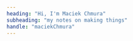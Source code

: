 ```yaml
---
heading: "Hi, I'm Maciek Chmura"
subheading: "my notes on making things"
handle: "maciekChmura"
---
```


